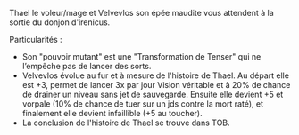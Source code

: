 Thael le voleur/mage et Velvevlos son épée maudite vous attendent à la sortie du donjon d'irenicus.

Particularités :

- Son "pouvoir mutant" est une "Transformation de Tenser" qui ne l’empêche pas de lancer des sorts.
- Velvevlos évolue au fur et à mesure de l'histoire de Thael. Au départ elle est +3, permet de lancer 3x par jour Vision véritable et à 20% de chance de drainer un niveau sans jet de sauvegarde. Ensuite elle devient +5 et vorpale (10% de chance de tuer sur un jds contre la mort raté), et finalement elle devient infaillible (+5 au toucher).
- La conclusion de l'histoire de Thael se trouve dans TOB.
